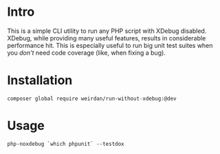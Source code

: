 # Intro
This is a simple CLI utility to run any PHP script with XDebug disabled. XDebug, while providing many useful features, results in considerable performance hit. This is especially useful to run big unit test suites when you *don't* need code coverage (like, when fixing a bug). 

# Installation
```
composer global require weirdan/run-without-xdebug:@dev
```

# Usage
```
php-noxdebug `which phpunit` --testdox
```
